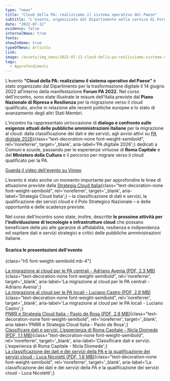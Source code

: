 ```yaml
---
type: "news"
title: "Cloud della PA: realizziamo il sistema operativo del Paese"
subtitle: "L’evento, organizzato dal Dipartimento nella cornice di Forum PA, per dialogare sul futuro del cloud"
date: "2022-07-12"
evidence: false
internalNews: true
fonte: 
showInHome: true
typeOfNews: Articolo
link: 
image: /assets/img_news/2022-07-12-cloud-della-pa-realizziamo-sistema-operativo-del-paese.png
tags:
  - Approfondimenti
---
```


L’evento **“Cloud della PA: realizziamo il sistema operativo del Paese”** è stato organizzato dal Dipartimento per la trasformazione digitale il 14 giugno 2022 all’interno della manifestazione **Forum PA 2022.** Nel corso dell’incontro, sono state illustrate le misure dell’Italia previste dal **Piano Nazionale di Ripresa e Resilienza** per la migrazione verso il cloud qualificato, anche in relazione alle recenti politiche europee e lo stato di avanzamento degli altri Stati Membri. 

L’incontro ha rappresentato un’occasione di **dialogo e confronto sulle esigenze attuali delle pubbliche amministrazioni italiane** per la migrazione al cloud: dalla classificazione dei dati e dei servizi, agli avvisi attivi su [PA digitale 2026](https://www.padigitale2026.gov.it){class="text-decoration-none font-weight-semibold", rel='noreferrer', target='_blank', aria-label='PA digitale 2026';} dedicati a Comuni e scuole, passando per le esperienze virtuose di **Roma Capitale** e del **Ministero della Cultura** e il percorso per migrare verso il cloud qualificato per la PA.   

<div class="col-12 text-center mt-5 mb-5">
<a href="https://vimeo.com/722115333" class="btn btn-primary" target="_blank">Guarda il video dell'evento su Vimeo</a>
</div>

L’evento è stato anche un momento importante per approfondire le linee di attuazione previste dalla [Strategia Cloud Italia](https://innovazione.gov.it/dipartimento/focus/strategia-cloud-italia/){class="text-decoration-none font-weight-semibold", rel='noreferrer', target='_blank', aria-label='Strategia Cloud Italia';} – la classificazione di dati e servizi, la qualificazione dei servizi cloud e il Polo Strategico Nazionale – e delle opportunità e delle scadenze previste. 

Nel corso dell’incontro sono state, inoltre, descritte **le prossime attività per l’individuazione di tecnologie e infrastrutture cloud** che possano beneficiare delle più alte garanzie di affidabilità, resilienza e indipendenza ed ospitare dati e servizi strategici e critici delle pubbliche amministrazioni italiane.   

#### Scarica le presentazioni dell'evento
{class="h5 font-weight-semibold mb-4"}

[La migrazione al cloud per le PA centrali - Adriano Avenia (PDF, 2.3 MB)](https://assets.innovazione.gov.it/1656427634-aveniaforumpa1406.pdf){class="text-decoration-none font-weight-semibold", rel='noreferrer', target='_blank', aria-label='La migrazione al cloud per le PA centrali - Adriano Avenia';}   
[La migrazione al cloud per le PA locali - Luciano Castro (PDF, 2.8 MB)](https://assets.innovazione.gov.it/1656427534-6-castrocloudforumpa1406.pdf){class="text-decoration-none font-weight-semibold", rel='noreferrer', target='_blank', aria-label='La migrazione al cloud per le PA locali - Luciano Castro';}   
[PNRR e Strategia Cloud Italia - Paolo de Rosa (PDF, 2.8 MB)](https://assets.innovazione.gov.it/1656427593-2-derosacloudforumpa1406.pdf){class="text-decoration-none font-weight-semibold", rel='noreferrer', target='_blank', aria-label='PNRR e Strategia Cloud Italia - Paolo de Rosa';}   
[Classificare dati e servizi. L’esperienza di Roma Capitale - Nicla Diomede (PDF, 1.1 MB)](https://assets.innovazione.gov.it/1656427609-5-diomedecloudforumpa1406-pptx.pdf){class="text-decoration-none font-weight-semibold", rel='noreferrer', target='_blank', aria-label='Classificare dati e servizi. L’esperienza di Roma Capitale - Nicla Diomede';}   
[La classificazione dei dati e dei servizi della PA e la qualificazione dei servizi cloud - Luca Nicoletti (PDF, 1.6 MB)](https://assets.innovazione.gov.it/1656427651-3-nicoletticloudforumpa140.pdf){class="text-decoration-none font-weight-semibold", rel='noreferrer', target='_blank', aria-label='La classificazione dei dati e dei servizi della PA e la qualificazione dei servizi cloud - Luca Nicoletti';}